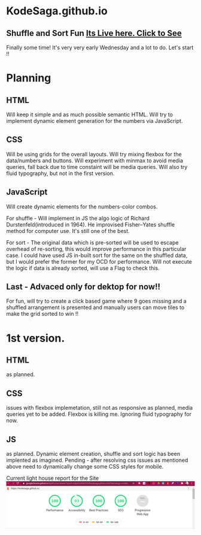 # KodeSaga.github.io
## Shuffle and Sort Fun  [Its Live here. Click to See](https://kodesaga.github.io/)

Finally some time! It's very very early Wednesday and a lot to do. Let's start !!

# Planning

## HTML 

Will keep it simple and as much possible semantic HTML.
Will try to implement dynamic element generation for the numbers via JavaScript.

## CSS

Will be using grids for the overall layouts.
Will try mixing flexbox for the data/numbers and buttons. 
Will experiment with minmax to avoid media queries, fall back due to time constaint will be media queries.
Will also try fluid typography, but not in the first version.

## JavaScript

Will create dynamic elements for the numbers-color combos. 

For shuffle - Will implement in JS the algo logic of Richard Durstenfeld(introduced in 1964). He improvised Fisher–Yates shuffle method for computer use. It's still one of the best.

For sort - The original data which is pre-sorted will be used to escape overhead of re-sorting, this would improve performance in this particular case. I could have used JS in-built sort for the same on the shuffled data, but I would prefer the former for my OCD for performance. 
Will not execute the logic if data is already sorted, will use a Flag to check this. 

## Last - Advaced only for dektop for now!!
For fun, will try to create a click based game where 9 goes missing and a shuffled arrangement is presented and manually users can move tiles to make the grid sorted to win !!

# 1st version. 

## HTML

as planned. 

## CSS

issues with flexbox implemetation, still not as responsive as planned, media queries yet to be added. Flexbox is killing me. Ignoring fluid typography for now.  

## JS

as planned. Dynamic element creation, shuffle and sort logic has been implented as imagined. Pending - after resolving css issues as mentioned above need to dynamically change some CSS styles for mobile. 

Current light house report for the Site
![image info](others\LighthouseReportV1.png)